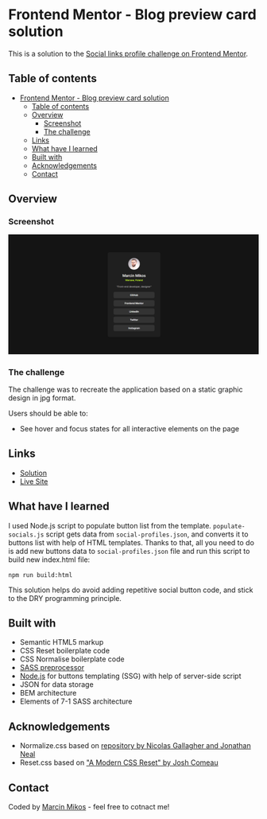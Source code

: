 # Frontend Mentor - Blog preview card solution

This is a solution to the [Social links profile challenge on Frontend Mentor](https://www.frontendmentor.io/challenges/social-links-profile-UG32l9m6dQ).

## Table of contents

- [Frontend Mentor - Blog preview card solution](#frontend-mentor---blog-preview-card-solution)
  - [Table of contents](#table-of-contents)
  - [Overview](#overview)
    - [Screenshot](#screenshot)
    - [The challenge](#the-challenge)
  - [Links](#links)
  - [What have I learned](#what-have-i-learned)
  - [Built with](#built-with)
  - [Acknowledgements](#acknowledgements)
  - [Contact](#contact)

## Overview

### Screenshot

![](assets/screenshot.png)

### The challenge

The challenge was to recreate the application based on a static graphic design in jpg format.

Users should be able to:

- See hover and focus states for all interactive elements on the page

## Links

- [Solution]()
- [Live Site](https://marcin-m-frontend-mentor-social-link-profile.vercel.app/)

## What have I learned

I used Node.js script to populate button list from the template. `populate-socials.js` script gets data from `social-profiles.json`, and converts it to buttons list with help of HTML templates. Thanks to that, all you need to do is add new buttons data to `social-profiles.json` file and run this script to build new index.html file:

```
npm run build:html
```

This solution helps do avoid adding repetitive social button code, and stick to the DRY programming principle.

## Built with

- Semantic HTML5 markup
- CSS Reset boilerplate code
- CSS Normalise boilerplate code
- [SASS preprocessor](https://sass-lang.com/)
- [Node.js](https://nodejs.org/en) for buttons templating (SSG) with help of server-side script
- JSON for data storage
- BEM architecture
- Elements of 7-1 SASS architecture

## Acknowledgements

- Normalize.css based on [repository by Nicolas Gallagher and Jonathan Neal](https://github.com/necolas/normalize.css/)
- Reset.css based on ["A Modern CSS Reset" by Josh Comeau](https://www.joshwcomeau.com/css/custom-css-reset/)

## Contact

Coded by [Marcin Mikos](mailto:mikos.marcin.m@gmail.com) - feel free to cotnact me!
